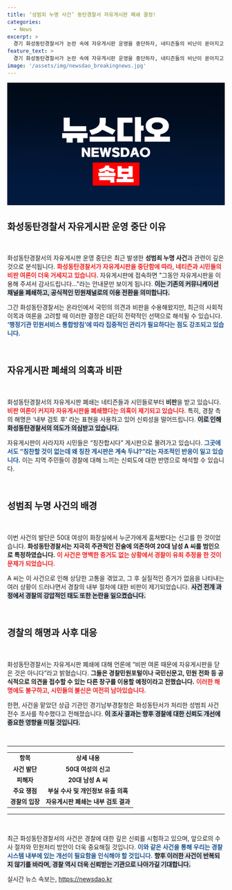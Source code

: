 ```yaml
---
title: ‘성범죄 누명 사건’ 동탄경찰서 자유게시판 폐쇄 결정!
categories:
  - News
excerpt: >
  경기 화성동탄경찰서가 논란 속에 자유게시판 운영을 중단하자, 네티즌들의 비난이 쏟아지고 있다. 성범죄 누명 사건 이후 자유게시판 폐쇄의 진짜 이유는 무엇일까? 사건의 전말을 밝혀보자!
feature_text: >
  경기 화성동탄경찰서가 논란 속에 자유게시판 운영을 중단하자, 네티즌들의 비난이 쏟아지고 있다. 성범죄 누명 사건 이후 자유게시판 폐쇄의 진짜 이유는 무엇일까? 사건의 전말을 밝혀보자!
image: '/assets/img/newsdao_breakingnews.jpg'
---
```


<p><img src="/assets/img/newsdao_breakingnews.jpg" alt="cryptoinkorea 속보" /></p>

<h2 data-ke-size="size26">화성동탄경찰서 자유게시판 운영 중단 이유</h2>

<p data-ke-size="size16">&nbsp;</p>

<p>화성동탄경찰서의 자유게시판 운영 중단은 최근 발생한 <b>성범죄 누명 사건</b>과 관련이 깊은 것으로 분석됩니다. <b><span style="color: #ee2323;">화성동탄경찰서가 자유게시판을 중단함에 따라, 네티즌과 시민들의 비판 여론이 더욱 거세지고 있습니다.</span></b> 자유게시판에 접속하면 "그동안 자유게시판을 이용해 주셔서 감사드립니다..."라는 안내문만 보이게 됩니다. <b><span style="background-color: #21538527;">이는 기존의 커뮤니케이션 채널을 폐쇄하고, 공식적인 민원채널로의 이용 전환을 의미합니다.</span></b> </p>

<p>그간 화성동탄경찰서는 온라인에서 국민의 의견과 비판을 수용해왔지만, 최근의 사회적 이목과 여론을 고려할 때 이러한 결정은 대단히 전략적인 선택으로 해석될 수 있습니다. <b><span style="color: #1a5490;">‘행정기관 민원서비스 통합방침’에 따라 집중적인 관리가 필요하다는 점도 강조되고 있습니다.</span></b> </p>

<p data-ke-size="size16">&nbsp;</p>

<h2 data-ke-size="size26">자유게시판 폐쇄의 의혹과 비판</h2>

<p data-ke-size="size16">&nbsp;</p>

<p>화성동탄경찰서의 자유게시판 폐쇄는 네티즌들과 시민들로부터 <b>비판</b>을 받고 있습니다. <b><span style="color: #ee2323;">비판 여론이 커지자 자유게시판을 폐쇄했다는 의혹이 제기되고 있습니다.</span></b> 특히, 경찰 측의 해명은 ‘내부 검토 후’ 라는 표현을 사용하고 있어 신뢰성을 떨어뜨립니다. <b><span style="background-color: #21538527;">이로 인해 화성동탄경찰서의 의도가 의심받고 있습니다.</span></b></p>

<p>자유게시판이 사라지자 시민들은 “칭찬합시다” 게시판으로 몰려가고 있습니다. <b><span style="color: #1a5490;">그곳에서도 “칭찬할 것이 없는데 왜 칭찬 게시판은 계속 두냐?”라는 자조적인 반응이 일고 있습니다.</span></b> 이는 지역 주민들이 경찰에 대해 느끼는 신뢰도에 대한 반영으로 해석할 수 있습니다. </p>

<p data-ke-size="size16">&nbsp;</p>

<h2 data-ke-size="size26">성범죄 누명 사건의 배경</h2>

<p data-ke-size="size16">&nbsp;</p>

<p>이번 사건의 발단은 50대 여성이 화장실에서 누군가에게 훔쳐봤다는 신고를 한 것이었습니다. <b>화성동탄경찰서는 지극히 주관적인 진술에 의존하여 20대 남성 A 씨를 범인으로 특정하였습니다.</b> <b><span style="color: #ee2323;">이 사건은 명백한 증거도 없는 상황에서 경찰이 유죄 추정을 한 것이 문제가 되었습니다.</span></b> </p>

<p>A 씨는 이 사건으로 인해 상당한 고통을 겪었고, 그 후 실질적인 증거가 없음을 나타내는 여러 상황이 드러나면서 경찰의 내부 절차에 대한 비판이 제기되었습니다. <b><span style="background-color: #21538527;">사건 전개 과정에서 경찰의 강압적인 태도 또한 논란을 일으켰습니다.</span></b> </p>

<p data-ke-size="size16">&nbsp;</p>

<h2 data-ke-size="size26">경찰의 해명과 사후 대응</h2>

<p data-ke-size="size16">&nbsp;</p>

<p>화성동탄경찰서는 자유게시판 폐쇄에 대해 언론에 “비판 여론 때문에 자유게시판을 닫은 것은 아니다”라고 밝혔습니다. <b>그들은 경찰민원포털이나 국민신문고, 민원 전화 등 공식적으로 의견을 접수할 수 있는 다른 창구를 이용할 예정이라고 전했습니다.</b> <b><span style="color: #ee2323;">이러한 해명에도 불구하고, 시민들의 불신은 여전히 남아있습니다.</span></b></p>

<p>한편, 사건을 맡았던 상급 기관인 경기남부경찰청은 화성동탄서가 처리한 성범죄 사건 전수 조사를 착수했다고 전해졌습니다. <b><span style="background-color: #21538527;">이 조사 결과는 향후 경찰에 대한 신뢰도 개선에 중요한 영향을 미칠 것입니다.</span></b></p>

<p data-ke-size="size16">&nbsp;</p>

<hr>

<table style="width: 100%;">
<tr>
<td style="text-align: center; height: 17px;"><b>항목</b></td>
<td style="text-align: center; height: 17px;"><b>상세 내용</b></td>
</tr>
<tr>
<td style="text-align: center; height: 17px;"><b>사건 발단</b></td>
<td style="text-align: center; height: 17px;"><b>50대 여성의 신고</b></td>
</tr>
<tr>
<td style="text-align: center; height: 17px;"><b>피해자</b></td>
<td style="text-align: center; height: 17px;"><b>20대 남성 A 씨</b></td>
</tr>
<tr>
<td style="text-align: center; height: 17px;"><b>주요 쟁점</b></td>
<td style="text-align: center; height: 17px;"><b>부실 수사 및 개인정보 유출 의혹</b></td>
</tr>
<tr>
<td style="text-align: center; height: 17px;"><b>경찰의 입장</b></td>
<td style="text-align: center; height: 17px;"><b>자유게시판 폐쇄는 내부 검토 결과</b></td>
</tr>
</table>

<hr>

<p data-ke-size="size16">&nbsp;</p>

<p>최근 화성동탄경찰서의 사건은 경찰에 대한 깊은 신뢰를 시험하고 있으며, 앞으로의 수사 절차와 민원처리 방안이 더욱 중요해질 것입니다. <b><span style="color: #1a5490;">이와 같은 사건을 통해 우리는 경찰 시스템 내부에 있는 개선이 필요함을 인식해야 할 것입니다.</span></b> <b><span style="background-color: #21538527;">향후 이러한 사건이 반복되지 않기를 바라며, 경찰 역시 더욱 신뢰받는 기관으로 나아가길 기대합니다.</span></b></p>
실시간 뉴스 속보는, <a href="https://newsdao.kr" rel="dofollow">https://newsdao.kr</a>


